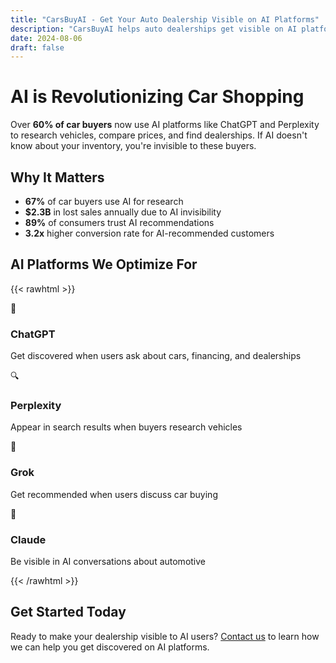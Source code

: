 ```yaml
---
title: "CarsBuyAI - Get Your Auto Dealership Visible on AI Platforms"
description: "CarsBuyAI helps auto dealerships get visible on AI platforms like ChatGPT, Perplexity, Grok and others. Boost your dealership's AI discoverability today."
date: 2024-08-06
draft: false
---
```


# AI is Revolutionizing Car Shopping

Over **60% of car buyers** now use AI platforms like ChatGPT and Perplexity to research vehicles, compare prices, and find dealerships. If AI doesn't know about your inventory, you're invisible to these buyers.

## Why It Matters

- **67%** of car buyers use AI for research
- **$2.3B** in lost sales annually due to AI invisibility
- **89%** of consumers trust AI recommendations
- **3.2x** higher conversion rate for AI-recommended customers

## AI Platforms We Optimize For

{{< rawhtml >}}
<div class="ai-platforms-grid">
    <div class="platform-card">
        <div class="platform-icon">🤖</div>
        <h3>ChatGPT</h3>
        <p>Get discovered when users ask about cars, financing, and dealerships</p>
    </div>
    <div class="platform-card">
        <div class="platform-icon">🔍</div>
        <h3>Perplexity</h3>
        <p>Appear in search results when buyers research vehicles</p>
    </div>
    <div class="platform-card">
        <div class="platform-icon">🚀</div>
        <h3>Grok</h3>
        <p>Get recommended when users discuss car buying</p>
    </div>
    <div class="platform-card">
        <div class="platform-icon">🧠</div>
        <h3>Claude</h3>
        <p>Be visible in AI conversations about automotive</p>
    </div>
</div>
{{< /rawhtml >}}

## Get Started Today

Ready to make your dealership visible to AI users? [Contact us](/contact/) to learn how we can help you get discovered on AI platforms. 